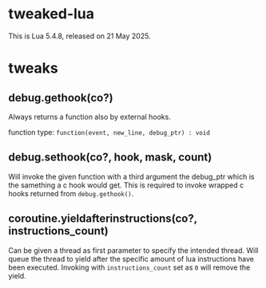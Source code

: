 # tweaked-lua
This is Lua 5.4.8, released on 21 May 2025.

# tweaks

## debug.gethook(co?)
Always returns a function also by external hooks.

function type: `function(event, new_line, debug_ptr) : void`

## debug.sethook(co?, hook, mask, count)
Will invoke the given function with a third argument the debug_ptr which is the samething a c hook would get.
This is required to invoke wrapped c hooks returned from `debug.gethook()`.

## coroutine.yieldafterinstructions(co?, instructions_count)
Can be given a thread as first parameter to specify the intended thread.
Will queue the thread to yield after the specific amount of lua instructions have been executed.
Invoking with `instructions_count` set as `0` will remove the yield.
